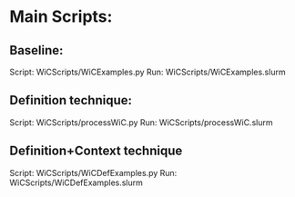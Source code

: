 # Main Scripts:
## Baseline: 
Script: WiCScripts/WiCExamples.py
Run: WiCScripts/WiCExamples.slurm
## Definition technique: 
Script: WiCScripts/processWiC.py
Run: WiCScripts/processWiC.slurm
## Definition+Context technique 
Script: WiCScripts/WiCDefExamples.py
Run: WiCScripts/WiCDefExamples.slurm
